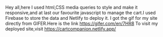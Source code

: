 Hey all,here I used html,CSS media queries to style and make it responsive,and at last our favourite javascript to manage the cart.I used Firebase to store the data and Netlify to deploy it.
I got the gif for my site directly from GIFER.Here is the link https://gifer.com/en/7HR8
To visit my deployed site,visit https://cartcompanion.netlify.app/
